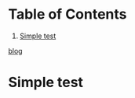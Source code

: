 
# Table of Contents

1.  [Simple test](#org581c058)

[blog](20241104-blog.md)


<a id="org581c058"></a>

# Simple test

